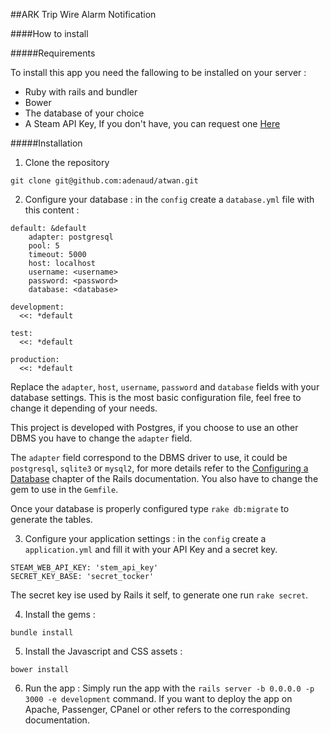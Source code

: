 ##ARK Trip Wire Alarm Notification


####How to install

#####Requirements

To install this app you need the fallowing to be installed on your server :
* Ruby with rails and bundler
* Bower
* The database of your choice 
* A Steam API Key, If you don't have, you can request one  [Here](https://steamcommunity.com/dev/apikey)

#####Installation


1) Clone the repository


```
git clone git@github.com:adenaud/atwan.git
```

2) Configure your database : in the ```config```  create a ```database.yml``` file with this content :

```
default: &default
    adapter: postgresql
    pool: 5
    timeout: 5000
    host: localhost
    username: <username>
    password: <password>
    database: <database>
    
development:
  <<: *default

test:
  <<: *default

production:
  <<: *default
```

Replace the ```adapter```, ```host```, ```username```, ```password``` and ```database``` fields with your database settings.
This is the most basic configuration file, feel free to change it depending of your needs. 

This project is developed with Postgres, if you choose to use an other DBMS you have to change the ```adapter``` field.

The ```adapter``` field correspond to the DBMS driver to use, it could be  ```postgresql```, ```sqlite3``` or ```mysql2```, for more details refer to the [Configuring a Database](http://edgeguides.rubyonrails.org/configuring.html#configuring-a-database) chapter of the Rails documentation.
You also have to change the gem to use in the ```Gemfile```.

Once your database is properly configured type ```rake db:migrate``` to generate the tables.

3) Configure your application settings : in the ```config```  create a ```application.yml``` and fill it with your API Key and a secret key.

```
STEAM_WEB_API_KEY: 'stem_api_key'
SECRET_KEY_BASE: 'secret_tocker'
```
The secret key ise used by Rails it self, to generate one run ```rake secret```.

4) Install the gems :

```
bundle install
```

5) Install the Javascript and CSS assets :

```
bower install
```

6) Run the app :
Simply run the app with the ```rails server -b 0.0.0.0 -p 3000 -e development``` command.
If you want to deploy the app on Apache, Passenger, CPanel or other refers to the corresponding documentation.




